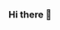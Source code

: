 ### Hi there 👋

<!--
**NHRWV/NHRWV** is a ✨ _special_ ✨ repository because its `README.md` (this file) appears on your GitHub profile.

Here are some ideas to get you started:

BOJ : [kyo20111](https://www.acmicpc.net/user/nhk9503)


[![Solved.ac Profile](http://mazassumnida.wtf/api/v2/generate_badge?boj=nhk9503)](https://solved.ac/nhk9503/)
